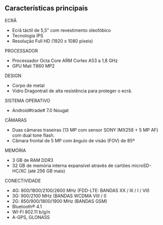 ## Características principais

ECRÃ
- Ecrã táctil de 5,5" com revestimento oleofóbico
- Tecnologia IPS
- Resolução Full HD (1920 x 1080 píxeis)

PROCESSADOR
- Processador Octa Core ARM Cortex A53 a 1,8 GHz
- GPU Mali T860 MP2

DESIGN
- Corpo de metal
- Vidro Dragontrail de alta resistência para proteger o ecrã.

SISTEMA OPERATIVO
- Android#trade# 7.0 Nougat

CÂMARAS
- Duas câmaras traseiras (13 MP com sensor SONY IMX258 + 5 MP AF) com dual tone flash.
- Câmara frontal de 5 MP com ângulo de visão (FOV) de 85º

MEMÓRIA
- 3 GB de RAM DDR3
- 32 GB de memória interna expansível através de cartões microSD-HC/XC (até 256 GB mais)

CONECTIVIDADE
- 4G: 800/1800/2100/2600 MHz (FDD-LTE: BANDAS XX / III / I / VII)
- 3G:  900/2100 MHz (BANDAS WCDMA VIII / I)
- 2G: 850/900/1800/1900 MHz (BANDAS GSM)
- Bluetooth® 4.1
- WI-FI 802.11 b/g/n
- A-GPS, GLONASS
